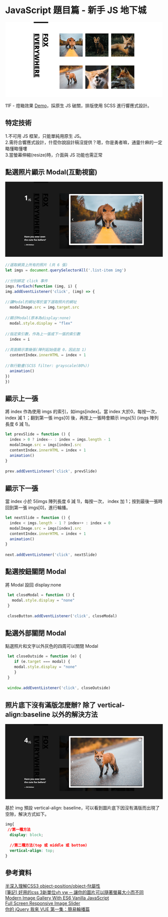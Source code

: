 # JavaScript 題目篇 - 新手 JS 地下城
 ![image]( https://github.com/HuiyuLiz/js-lightbox/blob/master/img/screenshot-3.jpg)  
 
11F - 燈箱效果 <a href="https://huiyuliz.github.io/js-lightbox/" target="_blank">Demo</a>，採原生 JS 破關，排版使用 SCSS 進行響應式設計。

 ## 特定技術 
 1.不可用 JS 框架，只能單純用原生 JS。  
 2.需符合響應式設計，什麼你說設計稿沒提供？嗯，你是勇者嘛，通靈什麻的一定略懂略懂嘍  
 3.當螢幕伸縮(resize)時，介面與 JS 功能也需正常
 
  ## 點選照片顯示 Modal(互動視窗)  
  
 ![image]( https://github.com/HuiyuLiz/js-lightbox/blob/master/img/screenshot-2.jpg)  
 
  ```js
  //選取網頁上所有的照片 (共 6 張)
  let imgs = document.querySelectorAll('.list-item img')
  
  //分別綁定 click 事件
  imgs.forEach(function (img, i) {
  img.addEventListener('click', (img) => {
  
  //讓Modal的網址等於當下選取照片的網址
    modalImage.src = img.target.src  
    
  //顯示Modal(原本為display:none)  
    modal.style.display = "flex"  
    
  //指定索引數，作為上一張或下一張的索引數    
    index = i  
    
  //頁面顯示第幾張(陣列起始值是 0，因此加 1)      
    contentIndex.innerHTML = index + 1  
    
  //執行動畫(SCSS filter: grayscale(80%))     
    animation()  
  })
}) 
  ```  
  ## 顯示上一張  
  將 index 作為使用 imgs 的索引，如imgs[index]。當 index 大於0，每按一次， index 減 1 ；翻到第一張 imgs[0] 後，再按上一張時會顯示 imgs[5] (imgs 陣列長度 6 減 1)。
  ```js
  let prevSlide = function () {
    index > 0 ? index-- : index = imgs.length - 1
    modalImage.src = imgs[index].src
    contentIndex.innerHTML = index + 1
    animation()
  }

  prev.addEventListener('click', prevSlide)
  ```  
  ## 顯示下一張  
  當 index 小於 5(imgs 陣列長度 6 減 1)，每按一次， index 加 1；按到最後一張時回到第一張 imgs[0]，進行輪播。
  ```js
  let nextSlide = function () {
    index < imgs.length - 1 ? index++ : index = 0
    modalImage.src = imgs[index].src
    contentIndex.innerHTML = index + 1
    animation()
  }
  
  next.addEventListener('click', nextSlide)
  ```  
  ## 點選按鈕關閉 Modal
  將 Modal 設回 display:none  
  
```js
 let closeModal = function () {
   modal.style.display = "none"
 }
  
 closeButton.addEventListener('click', closeModal)
```  
  ## 點選外部關閉 Modal
  點選照片和文字以外灰色的四周可以關閉 Modal  
  
```js
 let closeOutside = function (e) {
    if (e.target === modal) {
    modal.style.display = "none"
    }
 }
  
 window.addEventListener('click', closeOutside)
```  
  ## 照片底下沒有滿版怎麼辦? 除了 vertical-align:baseline 以外的解決方法
   ![image]( https://github.com/HuiyuLiz/js-lightbox/blob/master/img/screenshot-1.jpg)    
   
   基於 img 預設 vertical-align: baseline，可以看到圖片底下因沒有滿版而出現了空隙，解決方式如下。
   
```css
img{
 //第一種方法
  display: block;

  //第二種方法(top 或 middle 或 bottom)
  vertical-align: top;
}
```  

  ## 參考資料
  <a href="https://www.zhangxinxu.com/wordpress/2015/03/css3-object-position-object-fit/" target="_blank">半深入理解CSS3 object-position/object-fit屬性</a>  
<a href="https://pjchender.blogspot.com/2015/04/css-3vh-vw.html" target="_blank">[筆記] 好用的css 3新單位vh vw ─ 讓你的圖片可以隨著螢幕大小而不同</a>  
  <a href="https://www.youtube.com/watch?v=afoxd5b0bJo" target="_blank">Modern Image Gallery With ES6 Vanilla JavaScript</a>   
  <a href="https://www.youtube.com/watch?v=wWWNrANNO1k" target="_blank">Full Screen Responsive Image Slider</a>    
  <a href="https://www.youtube.com/watch?v=2iclZL9SUqA" target="_blank">你的 jQuery 我來 VUE 第一集：簡易輪播篇</a>       
   
  
